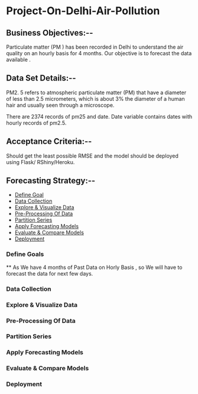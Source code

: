 # Project-On-Delhi-Air-Pollution

## Business Objectives:-- 

Particulate matter (PM ) has been recorded in Delhi to understand the air quality
on an hourly basis for 4 months. Our objective is to forecast the data available .

## Data Set Details:--

PM2. 5 refers to atmospheric particulate matter (PM) that have a diameter of less than
2.5 micrometers, which is about 3% the diameter of a human hair and usually seen
through a microscope.
        
There are 2374 records of  pm25 and date. Date variable contains dates with hourly records of pm2.5.

## Acceptance Criteria:--
Should get the least possible RMSE and the model should be deployed
using Flask/ RShiny/Heroku.
        
## Forecasting Strategy:--

- [Define Goal](https://github.com/chetansy/Project-On-Delhi-Air-Pollution#define-goals)
- [Data Collection](https://github.com/chetansy/Project-On-Delhi-Air-Pollution#data-collection)
- [Explore & Visualize Data](https://github.com/chetansy/Project-On-Delhi-Air-Pollution#explore--visualize-data)
- [Pre-Processing Of Data](https://github.com/chetansy/Project-On-Delhi-Air-Pollution#pre-processing-of-data)
- [Partition Series](https://github.com/chetansy/Project-On-Delhi-Air-Pollution#partition-series)
- [Apply Forecasting Models](https://github.com/chetansy/Project-On-Delhi-Air-Pollution#apply-forecasting-models)
- [Evaluate & Compare Models](https://github.com/chetansy/Project-On-Delhi-Air-Pollution#evaluate--compare-models)
- [Deployment](https://github.com/chetansy/Project-On-Delhi-Air-Pollution#deployment)

### Define Goals
** As We have 4 months of Past Data on Horly Basis , so We will have to forecast the data for next few days.

### Data Collection

### Explore & Visualize Data
        
### Pre-Processing Of Data

### Partition Series

### Apply Forecasting Models

### Evaluate & Compare Models

### Deployment
